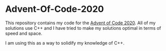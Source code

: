 # Advent-Of-Code-2020

This repository contains my code for the [Advent of Code 2020](https://adventofcode.com/). All of my solutions use C++ and I have tried to make my solutions optimal in terms of speed and space.

I am using this as a way to solidify my knowledge of C++.
